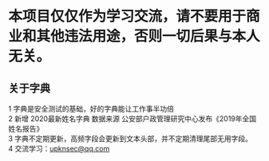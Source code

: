 # 本项目仅仅作为学习交流，请不要用于商业和其他违法用途，否则一切后果与本人无关。

## 关于字典
1 字典是安全测试的基础，好的字典能让工作事半功倍<br>
2 新增 2020最新姓名字典 数据来源  公安部户政管理研究中心发布《2019年全国姓名报告》<br>
3 字典不定期更新，高频字段会更新到文本头部，并不定期清理尾部无用字段。<br>
4 交流学习：<upknsec@qq.com>

